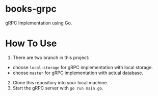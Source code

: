 # books-grpc

gRPC Implementation using Go.

# How To Use

1. There are two branch in this project:

- choose `local-storage` for gRPC implementation with local storage.
- choose `master` for gRPC implementation with actual database.

2. Clone this repository into your local machine.
3. Start the gRPC server with `go run main.go`.
